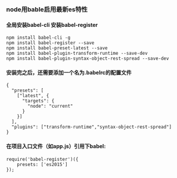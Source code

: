 ### node用bable启用最新es特性


#### 全局安装babel-cli 安装babel-register

```
npm install babel-cli -g
npm install babel-register --save
npm install babel-preset-latest --save
npm install babel-plugin-transform-runtime --save-dev
npm install babel-plugin-syntax-object-rest-spread --save-dev
```
#### 安装完之后，还需要添加一个名为.babelrc的配置文件

```
{
  "presets": [
    ["latest", {
      "targets": {
        "node": "current"
      }
    }]
  ],
  "plugins": ["transform-runtime","syntax-object-rest-spread"]
}
```

#### 在项目入口文件（如app.js）引用下babel:

```
require('babel-register')({
    presets: ['es2015']
});
```

